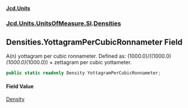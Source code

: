 #### [Jcd.Units](index.md 'index')
### [Jcd.Units.UnitsOfMeasure.SI](Jcd.Units.UnitsOfMeasure.SI.md 'Jcd.Units.UnitsOfMeasure.SI').[Densities](Densities.md 'Jcd.Units.UnitsOfMeasure.SI.Densities')

## Densities.YottagramPerCubicRonnameter Field

A(n) yottagram per cubic ronnameter. Defined as: (1000.0)/((1000.0)*(1000.0)*(1000.0)) × zettagram per cubic yottameter.

```csharp
public static readonly Density YottagramPerCubicRonnameter;
```

#### Field Value
[Density](Density.md 'Jcd.Units.UnitTypes.Density')